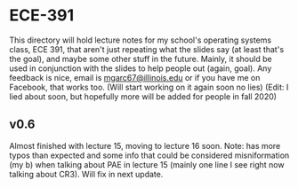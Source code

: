 # ECE-391

This directory will hold lecture notes for my school's operating systems class, ECE 391, that aren't just repeating what the slides say (at least that's the goal), and maybe some other stuff in the future. Mainly, it should be used in conjunction with the slides to help people out (again, goal). Any feedback is nice, email is mgarc67@illinois.edu or if you have me on Facebook, that works too. (Will start working on it again soon no lies) (Edit: I lied about soon, but hopefully more will be added for people in fall 2020)

## v0.6
Almost finished with lecture 15, moving to lecture 16 soon. Note: has more typos than expected and some info that could be considered misniformation (my b) when talking about PAE in lecture 15 (mainly one line I see right now talking about CR3). Will fix in next update.
